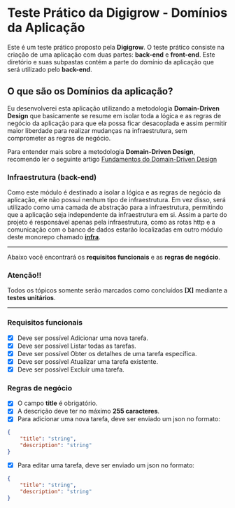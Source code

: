 # Teste Prático da Digigrow - Domínios da Aplicação

Este é um teste prático proposto pela **Digigrow**. O teste prático consiste na criação de uma aplicação com duas partes: **back-end** e **front-end**. Este diretório e suas subpastas contém a parte do domínio da aplicação que será utilizado pelo **back-end**.

## O que são os Domínios da aplicação?

Eu desenvolverei esta aplicação utilizando a metodologia **Domain-Driven Design** que basicamente se resume em isolar toda a lógica e as regras de negócio da aplicação para que ela possa ficar desacoplada e assim permitir maior liberdade para realizar mudanças na infraestrutura, sem comprometer as regras de negócio.

Para entender mais sobre a metodologia **Domain-Driven Design**, recomendo ler o seguinte artigo [Fundamentos do Domain-Driven Design](https://www.brunovalero.com.br/repos/fast-feet-api-desafio-rocketseat/issues/12)

### Infraestrutura (back-end)

Como este módulo é destinado a isolar a lógica e as regras de negócio da aplicação, ele não possui nenhum tipo de infraestrutura. Em vez disso, será utilizado como uma camada de abstração para a infraestrutura, permitindo que a aplicação seja independente da infraestrutura em si. Assim a parte do projeto é responsável apenas pela infraestrutura, como as rotas http e a comunicação com o banco de dados estarão localizadas em outro módulo deste monorepo chamado [**infra**](https://github.com/bruno-valero/teste-pratico-digigrow/tree/main/apps/infra).

---

Abaixo você encontrará os **requisitos funcionais** e as **regras de negócio**. 

### **Atenção!!** 
Todos os tópicos somente serão marcados como concluídos **[X]** mediante a **testes unitários**.

---

### Requisitos funcionais

- [x] Deve ser possível Adicionar uma nova tarefa.
- [x] Deve ser possível Listar todas as tarefas.
- [x] Deve ser possível Obter os detalhes de uma tarefa específica.
- [x] Deve ser possível Atualizar uma tarefa existente.
- [x] Deve ser possível Excluir uma tarefa.

### Regras de negócio

- [x] O campo **title** é obrigatório.
- [x] A descrição deve ter no máximo **255 caracteres**.
- [x] Para adicionar uma nova tarefa, deve ser enviado um json no formato:

```json
{ 
    "title": "string", 
    "description": "string" 
}
```
- [x] Para editar uma tarefa, deve ser enviado um json no formato:

```json
{ 
    "title": "string", 
    "description": "string" 
}
```